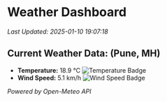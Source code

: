 
# Weather Dashboard

_Last Updated: 2025-01-10 19:07:18_

## Current Weather Data: (Pune, MH)
- **Temperature:** 18.9 °C ![Temperature Badge](https://img.shields.io/badge/Temperature-Low%20Temp-blue)
- **Wind Speed:** 5.1 km/h ![Wind Speed Badge](https://img.shields.io/badge/Wind%20Speed-Low%20Wind-blue)

*Powered by Open-Meteo API*
